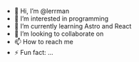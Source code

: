 - 👋 Hi, I’m @lerrman
- 👀 I’m interested in programming
- 🌱 I’m currently learning Astro and React
- 💞️ I’m looking to collaborate on 
- 📫 How to reach me
- ⚡ Fun fact: ...

<!---
lerrman-1/lerrman-1 is a ✨ special ✨ repository because its `README.md` (this file) appears on your GitHub profile.
You can click the Preview link to take a look at your changes.
--->
